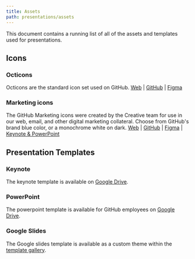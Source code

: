 ```yaml
---
title: Assets
path: presentations/assets
---
```


This document contains a running list of all of the assets and templates used for presentations.

## Icons
### Octicons
Octicons are the standard icon set used on GitHub.
[Web](https://octicons.github.com/) | [GitHub](https://github.com/primer/octicons) | [Figma](https://www.figma.com/file/FP7lqd1V00LUaT5zvdklkkZr/Octicons)

### Marketing icons
The GitHub Marketing icons were created by the Creative team for use in our web, email, and other digital marketing collateral. Choose from GitHub's brand blue color, or a monochrome white on dark.
[Web](https://ghicons.github.com/) | [GitHub](https://github.com/github/icons) | [Figma](https://www.figma.com/file/mI7o0RNCbWFhckw2svxKsm/GitHub-Updated-icons-Expanded?node-id=56%3A56) | [Keynote & PowerPoint](https://drive.google.com/open?id=1SgEAakP98krI0TxzXc_B0AAGu4AxI2G5)

## Presentation Templates
### Keynote
The keynote template is available on [Google Drive](https://drive.google.com/open?id=1Wp3NyCYM-FsU-4MKSbPcBgIsWVgvUQy0).
### PowerPoint
The powerpoint template is available for GitHub employees on [Google Drive](https://drive.google.com/open?id=1QKiEbruGhWAY85NsEuTIEccDlAiz9qbD).
### Google Slides
The Google slides template is available as a custom theme within the [template gallery](https://docs.google.com/presentation/u/0/?tgif=d&ftv=1).
